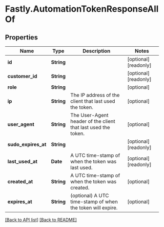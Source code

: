 # Fastly.AutomationTokenResponseAllOf

## Properties

Name | Type | Description | Notes
------------ | ------------- | ------------- | -------------
**id** | **String** |  | [optional] [readonly] 
**customer_id** | **String** |  | [optional] [readonly] 
**role** | **String** |  | [optional] 
**ip** | **String** | The IP address of the client that last used the token. | [optional] 
**user_agent** | **String** | The User-Agent header of the client that last used the token. | [optional] 
**sudo_expires_at** | **String** |  | [optional] [readonly] 
**last_used_at** | **Date** | A UTC time-stamp of when the token was last used. | [optional] [readonly] 
**created_at** | **String** | A UTC time-stamp of when the token was created. | [optional] 
**expires_at** | **String** | (optional) A UTC time-stamp of when the token will expire. | [optional] 


[[Back to API list]](../../README.md#endpoints) [[Back to README]](../../README.md)
